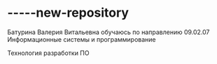# -----new-repository
Батурина Валерия Витальевна обучаюсь по направлению 09.02.07 Информационные системы и программирование

Технология разработки ПО
